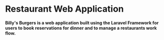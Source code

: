 # Restaurant Web Application

#### Billy's Burgers is a web application built using the Laravel Framework for users to book reservations for dinner and to manage a restaurants work flow.


